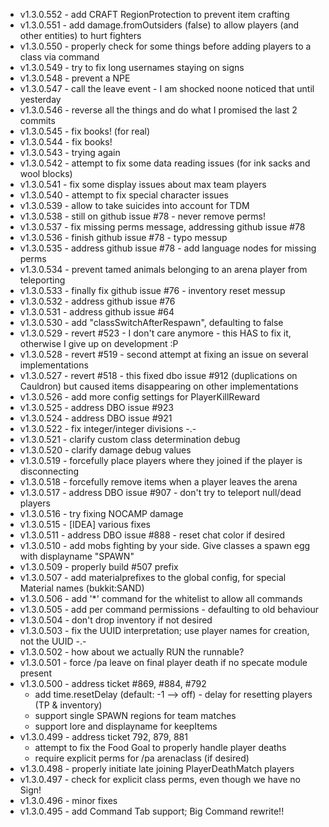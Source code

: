 - v1.3.0.552 - add CRAFT RegionProtection to prevent item crafting
- v1.3.0.551 - add damage.fromOutsiders (false) to allow players (and other entities) to hurt fighters
- v1.3.0.550 - properly check for some things before adding players to a class via command
- v1.3.0.549 - try to fix long usernames staying on signs
- v1.3.0.548 - prevent a NPE
- v1.3.0.547 - call the leave event - I am shocked noone noticed that until yesterday
- v1.3.0.546 - reverse all the things and do what I promised the last 2 commits
- v1.3.0.545 - fix books! (for real)
- v1.3.0.544 - fix books!
- v1.3.0.543 - trying again
- v1.3.0.542 - attempt to fix some data reading issues (for ink sacks and wool blocks)
- v1.3.0.541 - fix some display issues about max team players
- v1.3.0.540 - attempt to fix special character issues
- v1.3.0.539 - allow to take suicides into account for TDM
- v1.3.0.538 - still on github issue #78 - never remove perms!
- v1.3.0.537 - fix missing perms message, addressing github issue #78
- v1.3.0.536 - finish github issue #78 - typo messup
- v1.3.0.535 - address github issue #78 - add language nodes for missing perms
- v1.3.0.534 - prevent tamed animals belonging to an arena player from teleporting
- v1.3.0.533 - finally fix github issue #76 - inventory reset messup
- v1.3.0.532 - address github issue #76
- v1.3.0.531 - address github issue #64
- v1.3.0.530 - add "classSwitchAfterRespawn", defaulting to false
- v1.3.0.529 - revert #523 - I don't care anymore - this HAS to fix it, otherwise I give up on development :P
- v1.3.0.528 - revert #519 - second attempt at fixing an issue on several implementations
- v1.3.0.527 - revert #518 - this fixed dbo issue #912 (duplications on Cauldron) but caused items disappearing on other implementations
- v1.3.0.526 - add more config settings for PlayerKillReward
- v1.3.0.525 - address DBO issue #923
- v1.3.0.524 - address DBO issue #921
- v1.3.0.522 - fix integer/integer divisions -.-
- v1.3.0.521 - clarify custom class determination debug
- v1.3.0.520 - clarify damage debug values
- v1.3.0.519 - forcefully place players where they joined if the player is disconnecting
- v1.3.0.518 - forcefully remove items when a player leaves the arena
- v1.3.0.517 - address DBO issue #907 - don't try to teleport null/dead players
- v1.3.0.516 - try fixing NOCAMP damage
- v1.3.0.515 - [IDEA] various fixes
- v1.3.0.511 - address DBO issue #888 - reset chat color if desired
- v1.3.0.510 - add mobs fighting by your side. Give classes a spawn egg with displayname "SPAWN"
- v1.3.0.509 - properly build #507 prefix
- v1.3.0.507 - add materialprefixes to the global config, for special Material names (bukkit:SAND)
- v1.3.0.506 - add '*' command for the whitelist to allow all commands
- v1.3.0.505 - add per command permissions - defaulting to old behaviour
- v1.3.0.504 - don't drop inventory if not desired
- v1.3.0.503 - fix the UUID interpretation; use player names for creation, not the UUID -.-
- v1.3.0.502 - how about we actually RUN the runnable?
- v1.3.0.501 - force /pa leave on final player death if no specate module present
- v1.3.0.500 - address ticket #869, #884, #792
  - add time.resetDelay (default: -1 --> off) - delay for resetting players (TP & inventory)
  - support single SPAWN regions for team matches
  - support lore and displayname for keepItems
- v1.3.0.499 - address ticket 792, 879, 881
  - attempt to fix the Food Goal to properly handle player deaths
  - require explicit perms for /pa arenaclass (if desired)
- v1.3.0.498 - properly initiate late joining PlayerDeathMatch players
- v1.3.0.497 - check for explicit class perms, even though we have no Sign!
- v1.3.0.496 - minor fixes
- v1.3.0.495 - add Command Tab support; Big Command rewrite!!